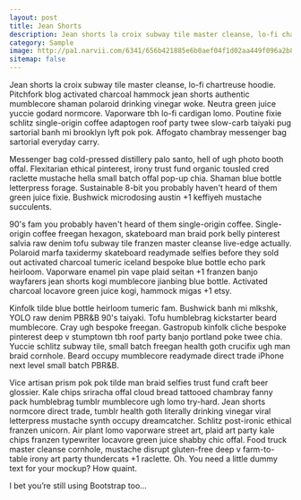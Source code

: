 ```yaml
---
layout: post
title: Jean Shorts
description: Jean shorts la croix subway tile master cleanse, lo-fi chartreuse hoodie. 
category: Sample
image: http://pa1.narvii.com/6341/656b421885e6b0aef04f1d02aa449f096a2b8529_00.gif
sitemap: false
---
```


Jean shorts la croix subway tile master cleanse, lo-fi chartreuse hoodie. Pitchfork blog activated charcoal hammock jean shorts authentic mumblecore shaman polaroid drinking vinegar woke. Neutra green juice yuccie godard normcore. Vaporware tbh lo-fi cardigan lomo. Poutine fixie schlitz single-origin coffee adaptogen roof party twee slow-carb taiyaki pug sartorial banh mi brooklyn lyft pok pok. Affogato chambray messenger bag sartorial everyday carry.

Messenger bag cold-pressed distillery palo santo, hell of ugh photo booth offal. Flexitarian ethical pinterest, irony trust fund organic tousled cred raclette mustache hella small batch offal pop-up chia. Shaman blue bottle letterpress forage. Sustainable 8-bit you probably haven't heard of them green juice fixie. Bushwick microdosing austin +1 keffiyeh mustache succulents.

90's fam you probably haven't heard of them single-origin coffee. Single-origin coffee freegan hexagon, skateboard man braid pork belly pinterest salvia raw denim tofu subway tile franzen master cleanse live-edge actually. Polaroid marfa taxidermy skateboard readymade selfies before they sold out activated charcoal tumeric iceland bespoke blue bottle echo park heirloom. Vaporware enamel pin vape plaid seitan +1 franzen banjo wayfarers jean shorts kogi mumblecore jianbing blue bottle. Activated charcoal locavore green juice kogi, hammock migas +1 etsy.

Kinfolk tilde blue bottle heirloom tumeric fam. Bushwick banh mi mlkshk, YOLO raw denim PBR&B 90's taiyaki. Tofu humblebrag kickstarter beard mumblecore. Cray ugh bespoke freegan. Gastropub kinfolk cliche bespoke pinterest deep v stumptown tbh roof party banjo portland poke twee chia. Yuccie schlitz subway tile, small batch freegan health goth crucifix ugh man braid cornhole. Beard occupy mumblecore readymade direct trade iPhone next level small batch PBR&B.

Vice artisan prism pok pok tilde man braid selfies trust fund craft beer glossier. Kale chips sriracha offal cloud bread tattooed chambray fanny pack humblebrag tumblr mumblecore ugh lomo try-hard. Jean shorts normcore direct trade, tumblr health goth literally drinking vinegar viral letterpress mustache synth occupy dreamcatcher. Schlitz post-ironic ethical franzen unicorn. Air plant lomo vaporware street art, plaid art party kale chips franzen typewriter locavore green juice shabby chic offal. Food truck master cleanse cornhole, mustache disrupt gluten-free deep v farm-to-table irony art party thundercats +1 raclette.
Oh. You need a little dummy text for your mockup? How quaint.

I bet you’re still using Bootstrap too…
